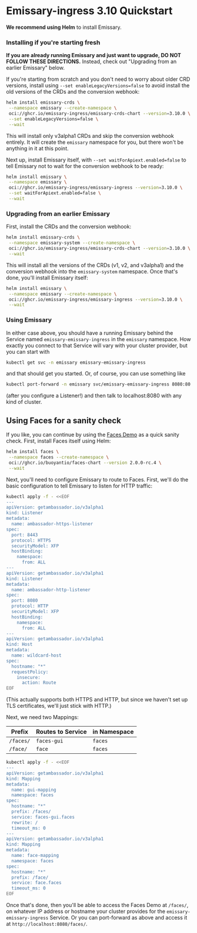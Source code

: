 # Emissary-ingress 3.10 Quickstart

**We recommend using Helm** to install Emissary.

### Installing if you're starting fresh

**If you are already running Emissary and just want to upgrade, DO NOT FOLLOW
THESE DIRECTIONS.** Instead, check out "Upgrading from an earlier Emissary"
below.

If you're starting from scratch and you don't need to worry about older CRD
versions, install using `--set enableLegacyVersions=false` to avoid install
the old versions of the CRDs and the conversion webhook:

```bash
helm install emissary-crds \
 --namespace emissary --create-namespace \
 oci://ghcr.io/emissary-ingress/emissary-crds-chart --version=3.10.0 \
 --set enableLegacyVersions=false \
 --wait
```

This will install only v3alpha1 CRDs and skip the conversion webhook entirely.
It will create the `emissary` namespace for you, but there won't be anything
in it at this point.

Next up, install Emissary itself, with `--set waitForApiext.enabled=false` to
tell Emissary not to wait for the conversion webhook to be ready:

```bash
helm install emissary \
 --namespace emissary \
 oci://ghcr.io/emissary-ingress/emissary-ingress --version=3.10.0 \
 --set waitForApiext.enabled=false \
 --wait
```

### Upgrading from an earlier Emissary

First, install the CRDs and the conversion webhook:

```bash
helm install emissary-crds \
 --namespace emissary-system --create-namespace \
 oci://ghcr.io/emissary-ingress/emissary-crds-chart --version=3.10.0 \
 --wait
```

This will install all the versions of the CRDs (v1, v2, and v3alpha1) and the
conversion webhook into the `emissary-system` namespace. Once that's done, you'll install Emissary itself:

```bash
helm install emissary \
 --namespace emissary --create-namespace \
 oci://ghcr.io/emissary-ingress/emissary-ingress --version=3.10.0 \
 --wait
```

### Using Emissary

In either case above, you should have a running Emissary behind the Service
named `emissary-emissary-ingress` in the `emissary` namespace. How exactly you
connect to that Service will vary with your cluster provider, but you can
start with

```bash
kubectl get svc -n emissary emissary-emissary-ingress
```

and that should get you started. Or, of course, you can use something like

```bash
kubectl port-forward -n emissary svc/emissary-emissary-ingress 8080:80
```

(after you configure a Listener!) and then talk to localhost:8080 with any
kind of cluster.

## Using Faces for a sanity check

[Faces Demo]: https://github.com/buoyantio/faces-demo

If you like, you can continue by using the [Faces Demo] as a quick sanity
check. First, install Faces itself using Helm:

```bash
helm install faces \
 --namespace faces --create-namespace \
 oci://ghcr.io/buoyantio/faces-chart --version 2.0.0-rc.4 \
 --wait
```

Next, you'll need to configure Emissary to route to Faces. First, we'll do the
basic configuration to tell Emissary to listen for HTTP traffic:

```bash
kubectl apply -f - <<EOF
---
apiVersion: getambassador.io/v3alpha1
kind: Listener
metadata:
  name: ambassador-https-listener
spec:
  port: 8443
  protocol: HTTPS
  securityModel: XFP
  hostBinding:
    namespace:
      from: ALL
---
apiVersion: getambassador.io/v3alpha1
kind: Listener
metadata:
  name: ambassador-http-listener
spec:
  port: 8080
  protocol: HTTP
  securityModel: XFP
  hostBinding:
    namespace:
      from: ALL
---
apiVersion: getambassador.io/v3alpha1
kind: Host
metadata:
  name: wildcard-host
spec:
  hostname: "*"
  requestPolicy:
    insecure:
      action: Route
EOF
```

(This actually supports both HTTPS and HTTP, but since we haven't set up TLS
certificates, we'll just stick with HTTP.)

Next, we need two Mappings:

| Prefix    | Routes to Service | in Namespace |
| --------- | ----------------- | ------------ |
| `/faces/` | `faces-gui`       | `faces`      |
| `/face/`  | `face`            | `faces`      |

```bash
kubectl apply -f - <<EOF
---
apiVersion: getambassador.io/v3alpha1
kind: Mapping
metadata:
  name: gui-mapping
  namespace: faces
spec:
  hostname: "*"
  prefix: /faces/
  service: faces-gui.faces
  rewrite: /
  timeout_ms: 0
---
apiVersion: getambassador.io/v3alpha1
kind: Mapping
metadata:
  name: face-mapping
  namespace: faces
spec:
  hostname: "*"
  prefix: /face/
  service: face.faces
  timeout_ms: 0
EOF
```

Once that's done, then you'll be able to access the Faces Demo at `/faces/`,
on whatever IP address or hostname your cluster provides for the
`emissary-emissary-ingress` Service. Or you can port-forward as above and
access it at `http://localhost:8080/faces/`.
